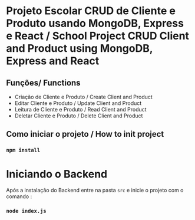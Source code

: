 # Projeto Escolar CRUD de Cliente e Produto usando MongoDB, Express e React / School Project CRUD Client and Product using MongoDB, Express and React 

## Funções/ Functions 

- Criação de Cliente e Produto / Create Client and Product
- Editar Cliente e Produto / Update Client and Product
- Leitura de Cliente e Produto / Read Client and Product 
- Deletar Cliente e Produto / Delete Client and Product 

## Como iniciar o projeto / How to init project 

### `npm install` 
 
# Iniciando o Backend 

Após a instalação do Backend entre na pasta `src` e inicie o projeto com o comando :

### `node index.js`
